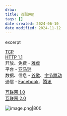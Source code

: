 ```yaml
---
draw:
title: 互联网@
tags: []
date created: 2024-06-10
date modified: 2024-11-12
---
```


excerpt

<!-- more -->

[TCP](TCP.md)  
[HTTP 1.1](HTTP%201.1.md)  
开放、免费 - [雅虎](雅虎.md)  
平台 - [亚马逊](亚马逊.md)  
数据、信息 - [谷歌](谷歌.md)、[字节跳动](字节跳动.md)  
通信 - [Facebook](Facebook.md)、[腾讯](腾讯.md)

[互联网 1.0](互联网%201.0.md)  
[互联网 2.0](互联网%202.0.md)

![image.png|800](https://imagehosting4picgo.oss-cn-beijing.aliyuncs.com/imagehosting/fix-dir%2Fpicgo%2Fpicgo-clipboard-images%2F2024%2F09%2F01%2F20-20-47-1ab3ef037c574928185146bd7ea9c37c-202409012020173-f150ac.png)
